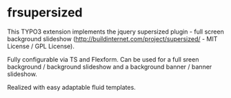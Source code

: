 # frsupersized

This TYPO3 extension implements the jquery supersized plugin - full screen background slideshow  (http://buildinternet.com/project/supersized/ - MIT License / GPL License). 

Fully configurable via TS and Flexform. Can be used for a full sreen background / background slideshow and a background banner / banner slideshow. 

Realized with easy adaptable fluid templates.
